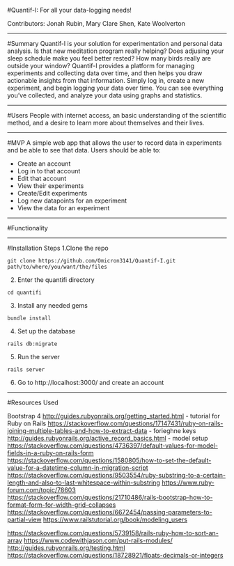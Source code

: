 #Quantif-I: For all your data-logging needs!

Contributors: Jonah Rubin, Mary Clare Shen, Kate Woolverton

---

#Summary
Quantif-I is your solution for experimentation and personal data analysis. Is that new meditation program really helping? Does adjusing your sleep schedule make you feel better rested? How many birds really are outside your window? Quantif-I provides a platform for managing experiments and collecting data over time, and then helps you draw actionable insights from that information. Simply log in, create a new experiment, and begin logging your data over time. You can see everything you’ve collected, and analyze your data using graphs and statistics.

---

#Users
People with internet access, an basic understanding of the scientific method, and a desire to learn more about themselves and their lives.

---

#MVP 
A simple web app that allows the user to record data in experiments and be able to see that data. 
Users should be able to:
 - Create an account
 - Log in to that account
 - Edit that account
 - View their experiments
 - Create/Edit experiments
 - Log new datapoints for an experiment
 - View the data for an experiment


 ---

#Functionality


---

#Installation Steps
1.Clone the repo
```
git clone https://github.com/Omicron3141/Quantif-I.git path/to/where/you/want/the/files
```

2. Enter the quantifi directory
```
cd quantifi
```

3. Install any needed gems
```
bundle install
```

4. Set up the database
```
rails db:migrate
```

5. Run the server
```
rails server
```

6. Go to http://localhost:3000/ and create an account


---

#Resources Used

Bootstrap 4
http://guides.rubyonrails.org/getting_started.html - tutorial for Ruby on Rails
https://stackoverflow.com/questions/17147431/ruby-on-rails-joining-multiple-tables-and-how-to-extract-data - forieghne keys
http://guides.rubyonrails.org/active_record_basics.html - model setup
https://stackoverflow.com/questions/4736397/default-values-for-model-fields-in-a-ruby-on-rails-form
https://stackoverflow.com/questions/1580805/how-to-set-the-default-value-for-a-datetime-column-in-migration-script
https://stackoverflow.com/questions/9503554/ruby-substring-to-a-certain-length-and-also-to-last-whitespace-within-substring
https://www.ruby-forum.com/topic/78603
https://stackoverflow.com/questions/21710486/rails-bootstrap-how-to-format-form-for-width-grid-collapses
https://stackoverflow.com/questions/6672454/passing-parameters-to-partial-view
https://www.railstutorial.org/book/modeling_users

https://stackoverflow.com/questions/5739158/rails-ruby-how-to-sort-an-array
https://www.codewithjason.com/put-rails-modules/
http://guides.rubyonrails.org/testing.html
https://stackoverflow.com/questions/18728921/floats-decimals-or-integers
